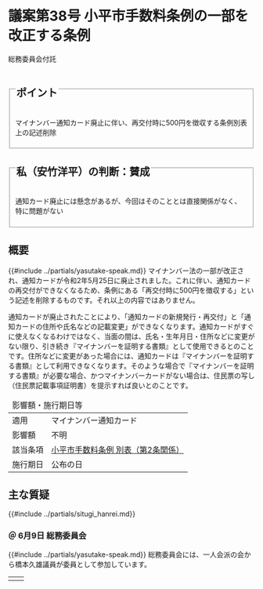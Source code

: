 # 議案第38号 小平市手数料条例の一部を改正する条例

<i class="fa fa-gavel" aria-hidden="true"></i> 総務委員会付託

<fieldset class="point">
  <legend>
    <h2 class="point"> ポイント </h2>
  </legend>
  <p class="point"><i class="fa fa-check" aria-hidden="true"></i> マイナンバー通知カード廃止に伴い、再交付時に500円を徴収する条例別表上の記述削除</p>
</fieldset>

<fieldset class="sanpi">
  <legend>
    <h2 class="sanpi"> <i class="fa fa-circle-o" aria-hidden="true"></i> 私（安竹洋平）の判断：賛成 </h2>
  </legend>
  <p class="sanpi"><i class="fa fa-circle-o" aria-hidden="true"></i> 通知カード廃止には懸念があるが、今回はそのこととは直接関係がなく、特に問題がない</p>
</fieldset>

## 概要

{{#include ../partials/yasutake-speak.md}} マイナンバー法の一部が改正され、通知カードが令和2年5月25日に廃止されました。これに伴い、通知カードの再交付ができなくなるため、条例にある「再交付時に500円を徴収する」という記述を削除するものです。それ以上の内容ではありません。

通知カードが廃止されたことにより、「通知カードの新規発行・再交付」と「通知カードの住所や氏名などの記載変更」ができなくなります。通知カードがすぐに使えなくなるわけではなく、当面の間は、氏名・生年月日・住所などに変更がない限り、引き続き『マイナンバーを証明する書類』として使用できるとのことです。住所などに変更があった場合には、通知カードは『マイナンバーを証明する書類』として利用できなくなります。そのような場合で『マイナンバーを証明する書類』が必要な場合、かつマイナンバーカードがない場合は、住民票の写し（住民票記載事項証明書）を提示すれば良いとのことです。

<table class="additional">
    <thead>
      <tr>
        <td colspan=2>影響額・施行期日等</td>
      </tr>
    </thead>
    <tr>
        <td>適用</td>
        <td>マイナンバー通知カード</td>
    </tr>
    <tr>
        <td>影響額</td>
        <td>不明</td>
    </tr>
    <tr>
        <td>該当条項</td>
        <td><a href="https://www.city.kodaira.tokyo.jp/reiki/reiki_honbun/g135RG00000177.html#e000000194">小平市手数料条例 別表（第2条関係）</a></td>
    </tr>
    <tr>
        <td>施行期日</td>
        <td>公布の日</td>
    </tr>
</table>

## 主な質疑
{{#include ../partials/situgi_hanrei.md}}

### ＠ 6月9日 総務委員会
{{#include ../partials/yasutake-speak.md}} 総務委員会には、一人会派の会から橋本久雄議員が委員として参加しています。

<table class="qanda"><tr><td><i class="fa fa-question-circle-o" aria-label="その他 議員による質問"></i></td><td>

</td></tr></table>